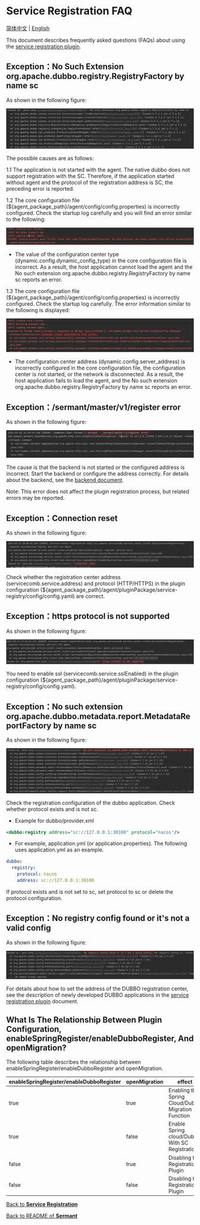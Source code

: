 # Service Registration FAQ

[简体中文](FAQ-zh.md) | [English](FAQ.md)

This document describes frequently asked questions (FAQs) about using the [service registration plugin](../../../sermant-plugins/sermant-service-registry).

## Exception：No Such Extension org.apache.dubbo.registry.RegistryFactory by name sc

As shown in the following figure:

![No such extension org.apache.dubbo.registry.RegistryFactory by name sc](../../binary-docs/registry-faq-1.png)

The possible causes are as follows:

1.1 The application is not started with the agent. The native dubbo does not support registration with the SC. Therefore, if the application started without agent and the protocol of the registration address is SC, the preceding error is reported.

1.2 The core configuration file (${agent_package_path}/agent/config/config.properties) is incorrectly configured. Check the startup log carefully and you will find an error similar to the following:

![核心配置文件错误](../../binary-docs/registry-faq-2.png)

- The value of the configuration center type (dynamic.config.dynamic_config_type) in the core configuration file is incorrect. As a result, the host application cannot load the agent and the No such extension org.apache.dubbo.registry.RegistryFactory by name sc reports an error.

1.3 The core configuration file (${agent_package_path}/agent/config/config.properties) is incorrectly configured. Check the startup log carefully. The error information similar to the following is displayed:

![核心配置文件错误](../../binary-docs/registry-faq-3.png)

- The configuration center address (dynamic.config.server_address) is incorrectly configured in the core configuration file, the configuration center is not started, or the network is disconnected. As a result, the host application fails to load the agent, and the No such extension org.apache.dubbo.registry.RegistryFactory by name sc reports an error.

## Exception：/sermant/master/v1/register error

As shown in the following figure:

![register error](../../binary-docs/registry-faq-4.png)

The cause is that the backend is not started or the configured address is incorrect. Start the backend or configure the address correctly. For details about the backend, see the [backend document](../backend.md).

Note: This error does not affect the plugin registration process, but related errors may be reported.

## Exception：Connection reset

As shown in the following figure:

![Connection reset](../../binary-docs/registry-faq-5.png)

Check whether the registration center address (servicecomb.service.address) and protocol (HTTP/HTTPS) in the plugin configuration (${agent_package_path}/agent/pluginPackage/service-registry/config/config.yaml) are correct.

## Exception：https protocol is not supported

As shown in the following figure:

![https protocol is not supported](../../binary-docs/registry-faq-6.png)

You need to enable ssl (servicecomb.service.sslEnabled) in the plugin configuration (${agent_package_path}/agent/pluginPackage/service-registry/config/config.yaml).

## Exception：No such extension org.apache.dubbo.metadata.report.MetadataReportFactory by name sc

As shown in the following figure:

![No such extension org.apache.dubbo.metadata.report.MetadataReportFactory by name sc](../../binary-docs/registry-faq-7.png)

Check the registration configuration of the dubbo application. Check whether protocol exists and is not sc.

- Example for dubbo/provider.xml

```xml
<dubbo:registry address="sc://127.0.0.1:30100" protocol="nacos"/>
```

- For example, application.yml (or application.properties). The following uses application.yml as an example.
```yml
dubbo:
  registry:
    protocol: nacos
    address: sc://127.0.0.1:30100
```

If protocol exists and is not set to sc, set protocol to sc or delete the protocol configuration.

## Exception：No registry config found or it's not a valid config

As shown in the following figure:

![No registry config found or it's not a valid config](../../binary-docs/registry-faq-8.png)

For details about how to set the address of the DUBBO registration center, see the description of newly developed DUBBO applications in the [service registration plugin](./document.md#Modify-the-plugin-configuration-file-on-demand) document.

## What Is The Relationship Between Plugin Configuration, enableSpringRegister/enableDubboRegister, And openMigration?

The following table describes the relationship between enableSpringRegister/enableDubboRegister and openMigration.

|enableSpringRegister/enableDubboRegister|openMigration|effect|
|---|---|---|
|true|true|Enabling the Spring Cloud/Dubbo Migration Function|
|true|false|Enable Spring cloud/Dubbo With SC Registration|
|false|true|Disabling the Registration Plugin|
|false|false|Disabling the Registration Plugin|



[Back to **Service Registration**](./document.md)

[Back to README of **Sermant** ](../../README.md)